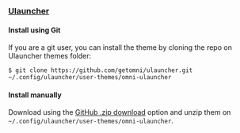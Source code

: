 ### [Ulauncher](https://ulauncher.io)

#### Install using Git

If you are a git user, you can install the theme by cloning the repo on Ulauncher themes folder:

    $ git clone https://github.com/getomni/ulauncher.git ~/.config/ulauncher/user-themes/omni-ulauncher

#### Install manually

Download using the [GitHub .zip download](https://github.com/getomni/ulauncher/archive/main.zip) option and unzip them on `~/.config/ulauncher/user-themes/omni-ulauncher`.
